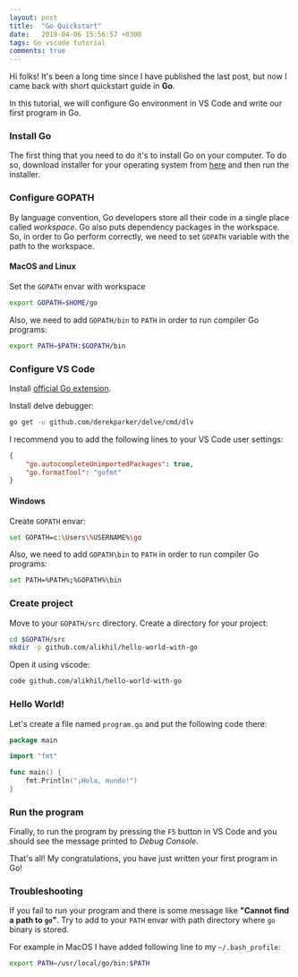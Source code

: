 ```yaml
---
layout: post
title:  "Go Quickstart"
date:   2018-04-06 15:56:57 +0300
tags: Go vscode tutorial
comments: true
---
```


Hi folks! 
It's been a long time since I have published the last post, but now I came back with short quickstart guide in **Go**.

In this tutorial, we will configure Go environment in VS Code and write our first program in Go.

### Install Go

The first thing that you need to do it's to install Go on your computer. To do so, download installer for your operating system from  [here](https://golang.org/dl/) and then run the installer.


### Configure GOPATH

By language convention, Go developers store all their code in a single place called *workspace*. Go also puts dependency packages in the workspace. So, in order to Go perform correctly, we need to set `GOPATH` variable with the path to the workspace. 

#### MacOS and Linux

Set the `GOPATH` envar with workspace

```bash
export GOPATH=$HOME/go
```

Also, we need to add `GOPATH/bin` to `PATH` in order to run compiler Go programs:

```bash
export PATH=$PATH:$GOPATH/bin
```

### Configure VS Code

Install [official Go extension](https://github.com/Microsoft/vscode-go).

Install delve debugger:

```bash
go get -u github.com/derekparker/delve/cmd/dlv
```

I recommend you to add the following lines to your VS Code user settings:

```json
{
    "go.autocompleteUnimportedPackages": true,
    "go.formatTool": "gofmt"
}
```

#### Windows

Create `GOPATH` envar:

```sh
set GOPATH=c:\Users\%USERNAME%\go
```

Also, we need to add `GOPATH\bin` to `PATH` in order to run compiler Go programs:

```sh
set PATH=%PATH%;%GOPATH%\bin
```

### Create project

Move to your `GOPATH/src` directory. Create a directory for your project:

```bash
cd $GOPATH/src
mkdir -p github.com/alikhil/hello-world-with-go
```

Open it using vscode:

```bash
code github.com/alikhil/hello-world-with-go
```

### Hello World!

Let's create a file named `program.go` and put the following code there:

```go
package main

import "fmt"

func main() {
    fmt.Println("¡Hola, mundo!")
}

```

### Run the program

Finally, to run the program by pressing the `F5` button in VS Code and you should see the message printed to *Debug Console*.

That's all! My congratulations, you have just written your first program in Go! 

### Troubleshooting

If you fail to run your program and there is some message like **"Cannot find a path to `go`"**.
Try to add to your `PATH` envar with path directory where `go` binary is stored.

For example in MacOS I have added following line to my `~/.bash_profile`:

```bash
export PATH=/usr/local/go/bin:$PATH
```